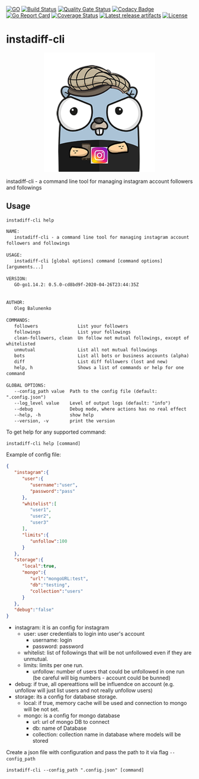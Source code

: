[![GO](https://img.shields.io/github/go-mod/go-version/oleg-balunenko/instadiff-cli)](https://golang.org/doc/devel/release.html)
[![Build Status](https://travis-ci.com/oleg-balunenko/instadiff-cli.svg?branch=master)](https://travis-ci.com/oleg-balunenko/instadiff-cli)
[![Quality Gate Status](https://sonarcloud.io/api/project_badges/measure?project=instadiff-cli&metric=alert_status)](https://sonarcloud.io/dashboard?id=instadiff-cli)
[![Codacy Badge](https://api.codacy.com/project/badge/Grade/e1b08a94c9cb45f4ac86391ef936166e)](https://www.codacy.com/manual/oleg.balunenko/instadiff-cli?utm_source=github.com&amp;utm_medium=referral&amp;utm_content=oleg-balunenko/instadiff-cli&amp;utm_campaign=Badge_Grade)
[![Go Report Card](https://goreportcard.com/badge/github.com/obalunenko/instadiff-cli)](https://goreportcard.com/report/github.com/obalunenko/instadiff-cli)
[![Coverage Status](https://coveralls.io/repos/github/oleg-balunenko/instadiff-cli/badge.svg?branch=master)](https://coveralls.io/github/oleg-balunenko/instadiff-cli?branch=master)
[![Latest release artifacts](https://img.shields.io/github/v/release/oleg-balunenko/instadiff-cli)](https://github.com/obalunenko/instadiff-cli/releases/latest)
[![License](https://img.shields.io/github/license/oleg-balunenko/instadiff-cli)](/LICENSE)

# instadiff-cli

<p align="center">
  <img src="https://github.com/obalunenko/instadiff-cli/blob/master/.assets/gopher.png" alt="" width="300">
  <br>
</p>

instadiff-cli - a command line tool for managing instagram account followers and followings

## Usage

```shell script
instadiff-cli help
```

```text
NAME:
   instadiff-cli - a command line tool for managing instagram account followers and followings

USAGE:
   instadiff-cli [global options] command [command options] [arguments...]

VERSION:
   GO-go1.14.2: 0.5.0-cd8bd9f-2020-04-26T23:44:35Z


AUTHOR:
   Oleg Balunenko

COMMANDS:
   followers               List your followers
   followings              List your followings
   clean-followers, clean  Un follow not mutual followings, except of whitelisted
   unmutual                List all not mutual followings
   bots                    List all bots or business accounts (alpha)
   diff                    List diff followers (lost and new)
   help, h                 Shows a list of commands or help for one command

GLOBAL OPTIONS:
   --config_path value  Path to the config file (default: ".config.json")
   --log_level value    Level of output logs (default: "info")
   --debug              Debug mode, where actions has no real effect
   --help, -h           show help
   --version, -v        print the version
```

To get help for any supported command:

``` shell script
instadiff-cli help [command]
```

Example of config file:

```json
{
   "instagram":{
      "user":{
         "username":"user",
         "password":"pass"
      },
      "whitelist":[
         "user1",
         "user2",
         "user3"
      ],
      "limits":{
         "unfollow":100
      }
   },
   "storage":{
      "local":true,
      "mongo":{
         "url":"mongoURL:test",
         "db":"testing",
         "collection":"users"
      }
   },
   "debug":"false"
}
```

* instagram: it is an config for instagram
	* user: user credentials to login into user's account
		* username: login
		* password: password
	* whitelist: list of followings that will be not unfollowed even if they are unmutual.
	* limits: limits per one run.
		* unfollow: number of users that could be unfollowed in one run (be careful will big numbers - account could be bunned)
* debug: if true, all opereattions will be influendce on account (e.g. unfollow will just list users and not really unfollow users)
* storage: its a config for database storage. 
	* local: if true, memory cache will be used and connection to mongo will be not set.
	* mongo: is a config for mongo database
	  - url: url of mongo DB to connect
	  - db: name of Database
	  - collection: collection name in database where models will be stored

 

Create a json file with configuration and pass the path to it via flag `--config_path`

```shell script
instadiff-cli --config_path ".config.json" [command]
```
